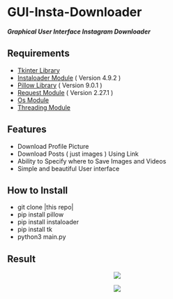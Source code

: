 # GUI-Insta-Downloader

**_Graphical User Interface Instagram Downloader_**

## Requirements
- <a href='https://docs.python.org/3/library/tkinter.html'>Tkinter Library</a>
- <a href='https://instaloader.github.io/'>Instaloader Module</a><span>  ( Version 4.9.2 )</span>
- <a href='https://pillow.readthedocs.io/'>Pillow Library</a><span>  ( Version 9.0.1 )</span>
- <a href='https://docs.python-requests.org/'>Request Module</a><span>  ( Version 2.27.1 )</span>
- <a href='https://docs.python.org/3/library/os.html'>Os Module</a>
- <a href='https://docs.python.org/3/library/threading.html'>Threading Module</a>

## Features
- Download Profile Picture 
- Download Posts ( just images ) Using Link
- Ability to Specify where to Save Images and Videos
- Simple and beautiful User interface

## How to Install 
- git clone  |this repo|
- pip install pillow
- pip install instaloader
- pip install tk
- python3 main.py

## Result
<p align="center">
  <img src="https://github.com/Arone-S-G-H/GUI-Insta-Downloader/blob/main/Result/Instagram%20Downloader.png">
</p>
<p align="center">
  <img src="https://github.com/Arone-S-G-H/GUI-Insta-Downloader/blob/main/Result/Instagram%20Downloader%202.png">
</p>

